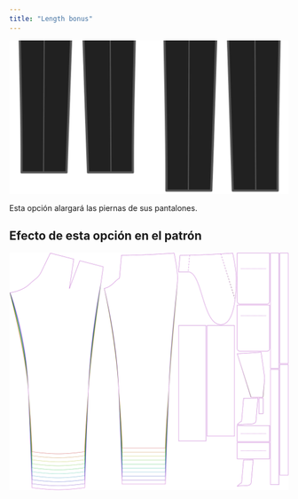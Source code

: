 ```yaml
---
title: "Length bonus"
---
```


![Bonus de longitud](lengthbonus.svg)

Esta opción alargará las piernas de sus pantalones.

## Efecto de esta opción en el patrón

![Esta imagen muestra el efecto de esta opción superponiendo varias variantes que tienen un valor diferente para esta opción](theo_lengthbonus_sample.svg "Effect of this option on the pattern")

